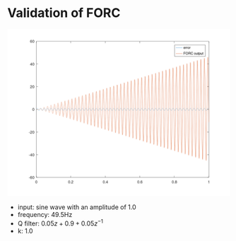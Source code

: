 # Validation of FORC

![Output of FORC](output_forc.png)

- input: sine wave with an amplitude of 1.0
- frequency: 49.5Hz
- Q filter: $0.05 z +  0.9 + 0.05 z^{-1}$
- k: 1.0
